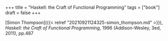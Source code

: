 +++
title = "Haskell: the Craft of Functional Programming"
tags = ["book"]
draft = false
+++

[Simon Thompson]({{< relref "20210921124325-simon_thompson.md" >}}), _Haskell: the Craft of Functional Programming_, 1996 (Addison-Wesley, 3ed, 2011), pp.487
